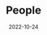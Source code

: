 ---
title: People
date: 2022-10-24

type: landing

sections:
  - block: people
    content:
      title: Meet the Team
      # Choose which groups/teams of users to display.
      #   Edit `user_groups` in each user's profile to add them to one or more of these groups.
      user_groups:
          - Principal Investigator
          - Post-doctoral researcher
          - Ph.D. Students
          - Master Students
          - Research Assistants
          - Alumni
      sort_by: Params.rolecode
      sort_ascending: true
    design:
      show_interests: false
      show_role: true
      show_social: true
---